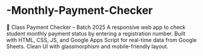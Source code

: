 # -Monthly-Payment-Checker
📅 Class Payment Checker – Batch 2025 A responsive web app to check student monthly payment status by entering a registration number. Built with HTML, CSS, JS, and Google Apps Script for real-time data from Google Sheets. Clean UI with glassmorphism and mobile-friendly layout.

